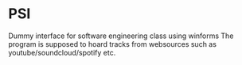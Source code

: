 # PSI
Dummy interface for software engineering class using winforms
The program is supposed to hoard tracks from websources such as youtube/soundcloud/spotify etc.
